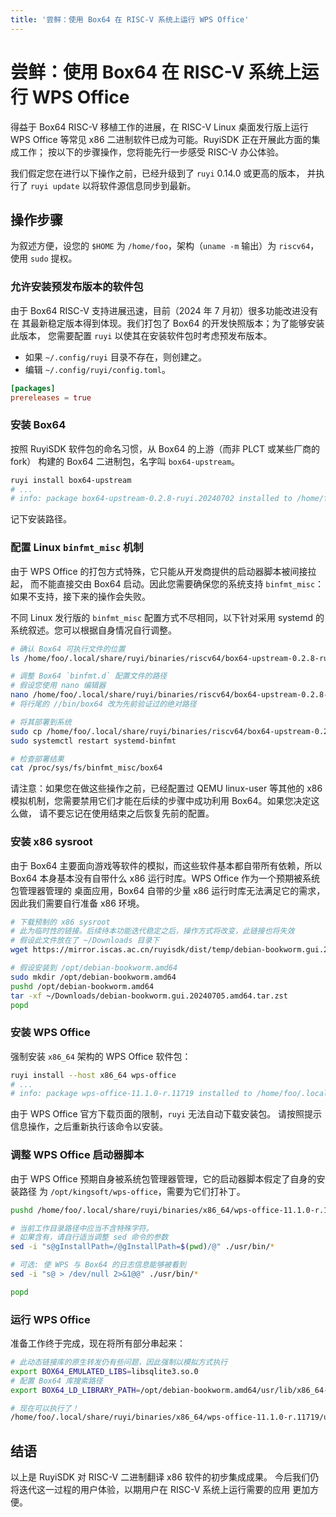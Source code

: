 ```yaml
---
title: '尝鲜：使用 Box64 在 RISC-V 系统上运行 WPS Office'
---
```


# 尝鲜：使用 Box64 在 RISC-V 系统上运行 WPS Office

得益于 Box64 RISC-V 移植工作的进展，在 RISC-V Linux 桌面发行版上运行 WPS
Office 等常见 x86 二进制软件已成为可能。RuyiSDK 正在开展此方面的集成工作；
按以下的步骤操作，您将能先行一步感受 RISC-V 办公体验。

我们假定您在进行以下操作之前，已经升级到了 `ruyi` 0.14.0 或更高的版本，
并执行了 `ruyi update` 以将软件源信息同步到最新。

## 操作步骤

为叙述方便，设您的 `$HOME` 为 `/home/foo`，架构（`uname -m` 输出）为
`riscv64`，使用 `sudo` 提权。

### 允许安装预发布版本的软件包

由于 Box64 RISC-V 支持进展迅速，目前（2024 年 7 月初）很多功能改进没有在
其最新稳定版本得到体现。我们打包了 Box64 的开发快照版本；为了能够安装此版本，
您需要配置 `ruyi` 以使其在安装软件包时考虑预发布版本。

* 如果 `~/.config/ruyi` 目录不存在，则创建之。
* 编辑 `~/.config/ruyi/config.toml`。

```toml
[packages]
prereleases = true
```

### 安装 Box64

按照 RuyiSDK 软件包的命名习惯，从 Box64 的上游（而非 PLCT 或某些厂商的 fork）
构建的 Box64 二进制包，名字叫 `box64-upstream`。

```sh
ruyi install box64-upstream
# ...
# info: package box64-upstream-0.2.8-ruyi.20240702 installed to /home/foo/.local/share/ruyi/binaries/riscv64/box64-upstream-0.2.8-ruyi.20240702
```

记下安装路径。

### 配置 Linux `binfmt_misc` 机制

由于 WPS Office 的打包方式特殊，它只能从开发商提供的启动器脚本被间接拉起，
而不能直接交由 Box64 启动。因此您需要确保您的系统支持 `binfmt_misc`：
如果不支持，接下来的操作会失败。

不同 Linux 发行版的 `binfmt_misc` 配置方式不尽相同，以下针对采用 systemd
的系统叙述。您可以根据自身情况自行调整。


```sh
# 确认 Box64 可执行文件的位置
ls /home/foo/.local/share/ruyi/binaries/riscv64/box64-upstream-0.2.8-ruyi.20240702/bin/box64

# 调整 Box64 `binfmt.d` 配置文件的路径
# 假设您使用 nano 编辑器
nano /home/foo/.local/share/ruyi/binaries/riscv64/box64-upstream-0.2.8-ruyi.20240702/etc/binfmt.d/box64.conf
# 将行尾的 //bin/box64 改为先前验证过的绝对路径

# 将其部署到系统
sudo cp /home/foo/.local/share/ruyi/binaries/riscv64/box64-upstream-0.2.8-ruyi.20240702/etc/binfmt.d/box64.conf /etc/binfmt.d/box64.conf
sudo systemctl restart systemd-binfmt

# 检查部署结果
cat /proc/sys/fs/binfmt_misc/box64
```

请注意：如果您在做这些操作之前，已经配置过 QEMU linux-user 等其他的 x86
模拟机制，您需要禁用它们才能在后续的步骤中成功利用 Box64。如果您决定这么做，
请不要忘记在使用结束之后恢复先前的配置。

### 安装 x86 sysroot

由于 Box64 主要面向游戏等软件的模拟，而这些软件基本都自带所有依赖，所以 Box64
本身基本没有自带什么 x86 运行时库。WPS Office 作为一个预期被系统包管理器管理的
桌面应用，Box64 自带的少量 x86 运行时库无法满足它的需求，因此我们需要自行准备
x86 环境。

```sh
# 下载预制的 x86 sysroot
# 此为临时性的链接。后续待本功能迭代稳定之后，操作方式将改变，此链接也将失效
# 假设此文件放在了 ~/Downloads 目录下
wget https://mirror.iscas.ac.cn/ruyisdk/dist/temp/debian-bookworm.gui.20240705.amd64.tar.zst

# 假设安装到 /opt/debian-bookworm.amd64
sudo mkdir /opt/debian-bookworm.amd64
pushd /opt/debian-bookworm.amd64
tar -xf ~/Downloads/debian-bookworm.gui.20240705.amd64.tar.zst
popd
```

### 安装 WPS Office

强制安装 `x86_64` 架构的 WPS Office 软件包：

```sh
ruyi install --host x86_64 wps-office
# ...
# info: package wps-office-11.1.0-r.11719 installed to /home/foo/.local/share/ruyi/binaries/x86_64/wps-office-11.1.0-r.11719
```

由于 WPS Office 官方下载页面的限制，`ruyi` 无法自动下载安装包。
请按照提示信息操作，之后重新执行该命令以安装。

### 调整 WPS Office 启动器脚本

由于 WPS Office 预期自身被系统包管理器管理，它的启动器脚本假定了自身的安装路径
为 `/opt/kingsoft/wps-office`，需要为它们打补丁。

```sh
pushd /home/foo/.local/share/ruyi/binaries/x86_64/wps-office-11.1.0-r.11719

# 当前工作目录路径中应当不含特殊字符。
# 如果含有，请自行适当调整 sed 命令的参数
sed -i "s@gInstallPath=/@gInstallPath=$(pwd)/@" ./usr/bin/*

# 可选: 使 WPS 与 Box64 的日志信息能够被看到
sed -i "s@ > /dev/null 2>&1@@" ./usr/bin/*

popd
```

### 运行 WPS Office

准备工作终于完成，现在将所有部分串起来：

```sh
# 此动态链接库的原生转发仍有些问题，因此强制以模拟方式执行
export BOX64_EMULATED_LIBS=libsqlite3.so.0
# 配置 Box64 库搜索路径
export BOX64_LD_LIBRARY_PATH=/opt/debian-bookworm.amd64/usr/lib/x86_64-linux-gnu

# 现在可以执行了！
/home/foo/.local/share/ruyi/binaries/x86_64/wps-office-11.1.0-r.11719/usr/bin/wps
```

## 结语

以上是 RuyiSDK 对 RISC-V 二进制翻译 x86 软件的初步集成成果。
今后我们仍将迭代这一过程的用户体验，以期用户在 RISC-V 系统上运行需要的应用
更加方便。
